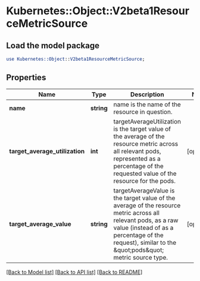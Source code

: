 # Kubernetes::Object::V2beta1ResourceMetricSource

## Load the model package
```perl
use Kubernetes::Object::V2beta1ResourceMetricSource;
```

## Properties
Name | Type | Description | Notes
------------ | ------------- | ------------- | -------------
**name** | **string** | name is the name of the resource in question. | 
**target_average_utilization** | **int** | targetAverageUtilization is the target value of the average of the resource metric across all relevant pods, represented as a percentage of the requested value of the resource for the pods. | [optional] 
**target_average_value** | **string** | targetAverageValue is the target value of the average of the resource metric across all relevant pods, as a raw value (instead of as a percentage of the request), similar to the \&quot;pods\&quot; metric source type. | [optional] 

[[Back to Model list]](../README.md#documentation-for-models) [[Back to API list]](../README.md#documentation-for-api-endpoints) [[Back to README]](../README.md)


